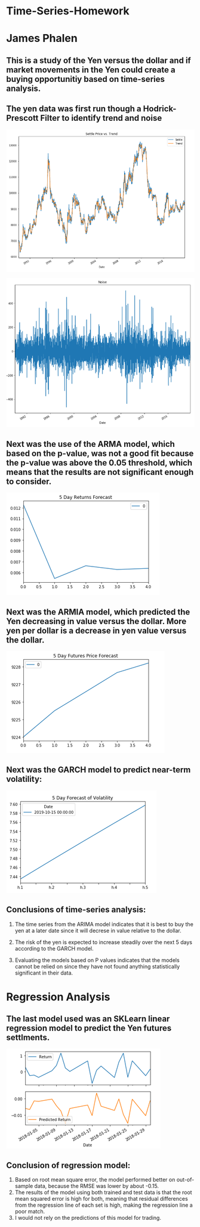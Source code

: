 # Time-Series-Homework
# James Phalen

## This is a study of the Yen versus the dollar and if market movements in the Yen could create a buying opportunitiy based on time-series analysis.

## The yen data was first run though a Hodrick-Prescott Filter to identify trend and noise

![HP1](HP1.png)

![HP2](HP2.png)

## Next was the use of the ARMA model, which based on the p-value, was not a good fit because the p-value was above the 0.05 threshold, which means that the results are not significant enough to consider.

![ARMA](ARMA.png)

## Next was the ARMIA model, which predicted the Yen decreasing in value versus the dollar.  More yen per dollar is a decrease in yen value versus the dollar.

![ARIMA](ARIMA.png)

## Next was the GARCH model to predict near-term volatility:

![GARCH](GARCH.png)

## Conclusions of time-series analysis:

1. The time series from the ARIMA model indicates that it is best to buy the yen at a later date since it will decrese in value relative to the dollar.

1. The risk of the yen is expected to increase steadily over the next 5 days according to the GARCH model.

1. Evaluating the models based on P values indicates that the models cannot be relied on since they have not found anything statistically significant in their data.


# Regression Analysis

## The last model used was an SKLearn linear regression model to predict the Yen futures settlments.

![lin](lin.png)

## Conclusion of regression model:

1. Based on root mean square error, the model performed better on out-of-sample data, because the RMSE was lower by about -0.15.  
1. The results of the model using both trained and test data is that the root mean squared error is high for both, meaning that residual differences from the regression line of each set is high, making the regression line a poor match.  
1. I would not rely on the predictions of this model for trading.
